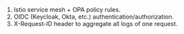 1. Istio service mesh + OPA policy rules.
2. OIDC (Keycloak, Okta, etc.) authentication/authorization.
3. X-Request-ID header to aggregate all logs of one request.